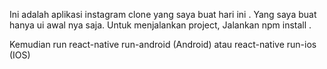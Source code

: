 Ini adalah aplikasi instagram clone yang saya buat hari ini . Yang saya buat hanya ui awal nya saja. 
Untuk menjalankan project, Jalankan npm install .

Kemudian run react-native run-android (Android)
atau react-native run-ios (IOS)
